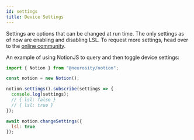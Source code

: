 ```yaml
---
id: settings
title: Device Settings
---
```

Settings are options that can be changed at run time. The only settings as of now are enabling and disabling LSL. To request more settings, head over to the [online community](https://support.neurosity.co/hc/en-us/community/topics).

An example of using NotionJS to query and then toggle  device settings:

```js
import { Notion } from "@neurosity/notion";

const notion = new Notion();

notion.settings().subscribe(settings => {
  console.log(settings);
  // { lsl: false }
  // { lsl: true }
});

await notion.changeSettings({
  lsl: true
});
```
